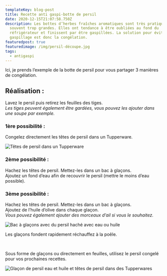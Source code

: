 ```yaml
---
templateKey: blog-post
title: Recette anti gaspi-botte de persil
date: 2020-12-15T21:07:58.750Z
description: Les bottes d’herbes fraîches aromatiques sont très pratiques mais
  souvent trop grandes. Elles ont tendance à être oubliées au fond du
  réfrigérateur et finissent par être gaspillées. La solution pour éviter ce
  gaspillage est donc la congélation.  
featuredpost: true
featuredimage: /img/persil-découpe.jpg
tags:
  - antigaspi
---
```

Ici, je prends l’exemple de la botte de persil pour vous partager 3 manières de congélation.

## Réalisation :

Lavez le persil puis retirez les feuilles des tiges.\
*Les tiges peuvent également être gardées, vous pouvez les ajouter dans une soupe par exemple.*

### 1ère possibilité :

Congelez directement les têtes de persil dans un Tupperware.

![Têtes de persil dans un Tupperware](/img/tete-congele.jpg "Têtes de persil ")

### 2ème possibilité :

Hachez les têtes de persil. Mettez-les dans un bac à glaçons.\
Ajoutez un fond d’eau afin de recouvrir le persil (mettre le moins d’eau possible).

### 3ème possibilité :

Hachez les têtes de persil. Mettez-les dans un bac à glaçons.\
Ajoutez de l’huile d’olive dans chaque glaçon.\
*Vous pouvez également ajouter des morceaux d’ail si vous le souhaitez.*

![Bac à glaçons avec du persil haché avec eau ou huile](/img/glacon-persil.jpg "Glaçons de persil")

Les glaçons fondent rapidement réchauffez à la poêle.

</br>

Sous forme de glaçons ou directement en feuilles, utilisez le persil congelé pour vos prochaines recettes.

![Glaçon de persil eau et huile et têtes de persil dans des Tupperwares ](/img/persil-congelé-.jpg "Trois méthodes de congelation du persil")